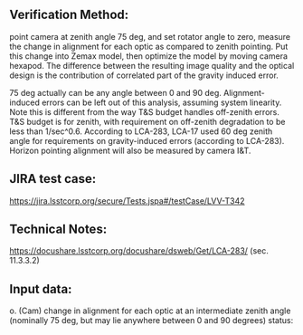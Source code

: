 Verification Method:
---

point camera at zenith angle 75 deg, and set rotator angle to zero, measure the change in alignment for each optic as compared to zenith pointing. Put this change into Zemax model, then optimize the model by moving camera hexapod. The difference between the resulting image quality and the optical design is the contribution of correlated part of the gravity induced error.

75 deg actually can be any angle between 0 and 90 deg. Alignment-induced errors can be left out of this analysis, assuming system linearity.
Note this is different from the way T&S budget handles off-zenith errors. T&S budget is for zenith, with requirement on off-zenith degradation to be less than 1/sec^0.6. According to LCA-283, LCA-17 used 60 deg zenith angle for requirements on gravity-induced errors (according to LCA-283).
Horizon pointing alignment will also be measured by camera I&T.

JIRA test case:
---
https://jira.lsstcorp.org/secure/Tests.jspa#/testCase/LVV-T342

Technical Notes:
---
https://docushare.lsstcorp.org/docushare/dsweb/Get/LCA-283/ (sec. 11.3.3.2)

Input data:
---
o. (Cam) change in alignment for each optic at an intermediate zenith angle (nominally 75 deg, but may lie anywhere between 0 and 90 degrees)
	status:

